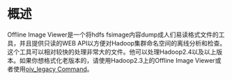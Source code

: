 # 概述
Offline Image Viewer是一个将hdfs fsimage内容dump成人们易读格式文件的工具，并且提供只读的WEB API以方便对Hadoop集群命名空间的离线分析和检查。这个工具可以相对较快的处理非常大的文件。他可以处理Hadoop2.4以及以上版本。如果你想格式化老版本的，请使用Hadoop2.3上的Offline Image Viewer或者使用[oiv_legacy Command][1]。

[1]: http://hadoop.apache.org/docs/stable/hadoop-project-dist/hadoop-hdfs/HdfsImageViewer.html#oiv_legacy_Command